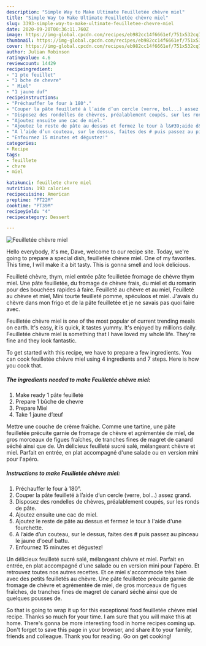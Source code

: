 ```yaml
---
description: "Simple Way to Make Ultimate Feuilletée chèvre miel"
title: "Simple Way to Make Ultimate Feuilletée chèvre miel"
slug: 3393-simple-way-to-make-ultimate-feuilletee-chevre-miel
date: 2020-09-20T00:36:11.760Z
image: https://img-global.cpcdn.com/recipes/eb982cc14f6661ef/751x532cq70/feuilletee-chevre-miel-photo-principale-de-la-recette.jpg
thumbnail: https://img-global.cpcdn.com/recipes/eb982cc14f6661ef/751x532cq70/feuilletee-chevre-miel-photo-principale-de-la-recette.jpg
cover: https://img-global.cpcdn.com/recipes/eb982cc14f6661ef/751x532cq70/feuilletee-chevre-miel-photo-principale-de-la-recette.jpg
author: Julian Robinson
ratingvalue: 4.6
reviewcount: 14429
recipeingredient:
- "1 pte feuillet"
- "1 bche de chevre"
- " Miel"
- "1 jaune duf"
recipeinstructions:
- "Préchauffer le four à 180°."
- "Couper la pâte feuilleté à l’aide d’un cercle (verre, bol...) assez grand."
- "Disposez des rondelles de chèvres, préalablement coupés, sur les ronds de pâte."
- "Ajoutez ensuite une cac de miel."
- "Ajoutez le reste de pâte au dessus et fermez le tour à l&#39;aide d&#39;une fourchette."
- "A l’aide d’un couteau, sur le dessus, faites des # puis passez au pinceau le jaune d&#39;oeuf battu."
- "Enfournez 15 minutes et dégustez!"
categories:
- Recipe
tags:
- feuillete
- chvre
- miel

katakunci: feuillete chvre miel 
nutrition: 193 calories
recipecuisine: American
preptime: "PT22M"
cooktime: "PT39M"
recipeyield: "4"
recipecategory: Dessert

---
```



![Feuilletée chèvre miel](https://img-global.cpcdn.com/recipes/eb982cc14f6661ef/751x532cq70/feuilletee-chevre-miel-photo-principale-de-la-recette.jpg)

Hello everybody, it's me, Dave, welcome to our recipe site. Today, we're going to prepare a special dish, feuilletée chèvre miel. One of my favorites. This time, I will make it a bit tasty. This is gonna smell and look delicious.

Feuilleté chèvre, thym, miel entrée pâte feuilletée fromage de chèvre thym miel. Une pâte feuilletée, du fromage de chèvre frais, du miel et du romarin pour des bouchées rapides à faire. Feuilleté au chèvre et au miel, Feuilleté au chèvre et miel, Mini tourte feuilleté pomme, spéculoos et miel. J&#39;avais du chèvre dans mon frigo et de la pâte feuilletée et je ne savais pas quoi faire avec.

Feuilletée chèvre miel is one of the most popular of current trending meals on earth. It's easy, it is quick, it tastes yummy. It's enjoyed by millions daily. Feuilletée chèvre miel is something that I have loved my whole life. They're fine and they look fantastic.


To get started with this recipe, we have to prepare a few ingredients. You can cook feuilletée chèvre miel using 4 ingredients and 7 steps. Here is how you cook that.

<!--inarticleads1-->

##### The ingredients needed to make Feuilletée chèvre miel:

1. Make ready 1 pâte feuilleté
1. Prepare 1 bûche de chevre
1. Prepare  Miel
1. Take 1 jaune d’œuf


Mettre une couche de crème fraîche. Comme une tartine, une pâte feuilletée précuite garnie de fromage de chèvre et agrémentée de miel, de gros morceaux de figues fraîches, de tranches fines de magret de canard séché ainsi que de. Un délicieux feuilleté sucré salé, mélangeant chèvre et miel. Parfait en entrée, en plat accompagné d&#39;une salade ou en version mini pour l&#39;apéro. 

<!--inarticleads2-->

##### Instructions to make Feuilletée chèvre miel:

1. Préchauffer le four à 180°.
1. Couper la pâte feuilleté à l’aide d’un cercle (verre, bol...) assez grand.
1. Disposez des rondelles de chèvres, préalablement coupés, sur les ronds de pâte.
1. Ajoutez ensuite une cac de miel.
1. Ajoutez le reste de pâte au dessus et fermez le tour à l&#39;aide d&#39;une fourchette.
1. A l’aide d’un couteau, sur le dessus, faites des # puis passez au pinceau le jaune d&#39;oeuf battu.
1. Enfournez 15 minutes et dégustez!


Un délicieux feuilleté sucré salé, mélangeant chèvre et miel. Parfait en entrée, en plat accompagné d&#39;une salade ou en version mini pour l&#39;apéro. Et retrouvez toutes nos autres recettes. Et ce miel s&#39;accommode très bien avec des petits feuilletés au chèvre. Une pâte feuilletée précuite garnie de fromage de chèvre et agrémentée de miel, de gros morceaux de figues fraîches, de tranches fines de magret de canard séché ainsi que de quelques pousses de. 

So that is going to wrap it up for this exceptional food feuilletée chèvre miel recipe. Thanks so much for your time. I am sure that you will make this at home. There's gonna be more interesting food in home recipes coming up. Don't forget to save this page in your browser, and share it to your family, friends and colleague. Thank you for reading. Go on get cooking!
